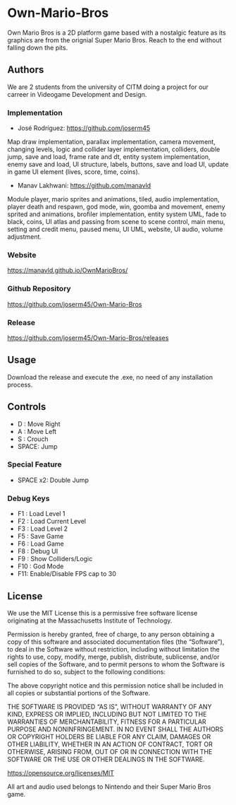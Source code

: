﻿# Own-Mario-Bros
Own Mario Bros is a 2D platform game based with a nostalgic feature as its graphics are from the orignial Super Mario Bros. Reach to the end without falling down the pits.

## Authors
We are 2 students from the university of CITM doing a project for our carreer in Videogame Development and Design.

### Implementation

* José Rodríguez: https://github.com/joserm45



Map draw implementation, parallax implementation, camera movement, changing levels, logic and collider layer implementation, colliders, double jump, save and load, frame rate and dt, entity system implementation, enemy save and load, UI structure, labels, buttons, save and load UI, update in game UI element (lives, score, time, coins).



* Manav Lakhwani: https://github.com/manavld



Module player, mario sprites and animations, tiled, audio implementation, player death and respawn, god mode, win, goomba and movement, enemy sprited and animations, brofiler implementation, entity system UML, fade to black, coins, UI atlas and passing from scene to scene control, main menu, setting and credit menu, paused menu, UI UML, website, UI audio, volume adjustment. 

### Website 

https://manavld.github.io/OwnMarioBros/

### Github Repository 

https://github.com/joserm45/Own-Mario-Bros

### Release

https://github.com/joserm45/Own-Mario-Bros/releases


## Usage

Download the release and execute the .exe, no need of any installation process.

## Controls

* D : Move Right
* A : Move Left
* S : Crouch
* SPACE: Jump

### Special Feature

* SPACE x2: Double Jump

### Debug Keys

* F1 : Load Level 1
* F2 : Load Current Level
* F3 : Load Level 2
* F5 : Save Game
* F6 : Load Game
* F8 : Debug UI
* F9 : Show Colliders/Logic
* F10 : God Mode
* F11: Enable/Disable FPS cap to 30

## License

We use the MIT License this is a permissive free software license originating at the Massachusetts Institute of Technology.

Permission is hereby granted, free of charge, to any person obtaining a copy of this software and associated documentation files (the “Software”), to deal in the Software without restriction, including without limitation the rights to use, copy, modify, merge, publish, distribute, sublicense, and/or sell copies of the Software, and to permit persons to whom the Software is furnished to do so, subject to the following conditions:

The above copyright notice and this permission notice shall be included in all copies or substantial portions of the Software.

THE SOFTWARE IS PROVIDED “AS IS”, WITHOUT WARRANTY OF ANY KIND, EXPRESS OR IMPLIED, INCLUDING BUT NOT LIMITED TO THE WARRANTIES OF MERCHANTABILITY, FITNESS FOR A PARTICULAR PURPOSE AND NONINFRINGEMENT. IN NO EVENT SHALL THE AUTHORS OR COPYRIGHT HOLDERS BE LIABLE FOR ANY CLAIM, DAMAGES OR OTHER LIABILITY, WHETHER IN AN ACTION OF CONTRACT, TORT OR OTHERWISE, ARISING FROM, OUT OF OR IN CONNECTION WITH THE SOFTWARE OR THE USE OR OTHER DEALINGS IN THE SOFTWARE.

https://opensource.org/licenses/MIT

All art and audio used belongs to Nintendo and their Super Mario Bros game.
